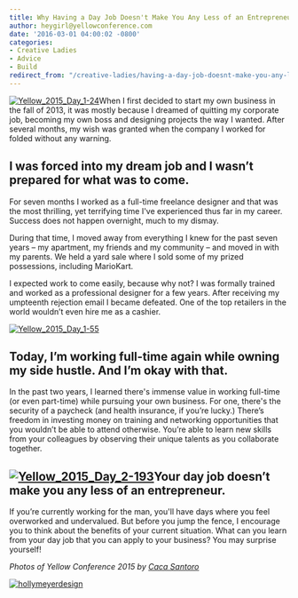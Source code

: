 ```yaml
---
title: Why Having a Day Job Doesn't Make You Any Less of an Entrepreneur
author: heygirl@yellowconference.com
date: '2016-03-01 04:00:02 -0800'
categories:
- Creative Ladies
- Advice
- Build
redirect_from: "/creative-ladies/having-a-day-job-doesnt-make-you-any-less-of-an-entrepreneur/"
---
```


[![Yellow_2015_Day_1-24](https://yellow-blog-images.imgix.net/2016/02/Yellow_2015_Day_1-24.jpg)](https://yellow-blog-images.imgix.net/2016/02/Yellow_2015_Day_1-24.jpg)When I first decided to start my own business in the fall of 2013, it was mostly because I dreamed of quitting my corporate job, becoming my own boss and designing projects the way I wanted. After several months, my wish was granted when the company I worked for folded without any warning.

## **I was forced into my dream job and I wasn’t prepared for what was to come.**

For seven months I worked as a full-time freelance designer and that was the most thrilling, yet terrifying time I've experienced thus far in my career. Success does not happen overnight, much to my dismay.

During that time, I moved away from everything I knew for the past seven years – my apartment, my friends and my community – and moved in with my parents. We held a yard sale where I sold some of my prized possessions, including MarioKart.

I expected work to come easily, because why not? I was formally trained and worked as a professional designer for a few years. After receiving my umpteenth rejection email I became defeated. One of the top retailers in the world wouldn’t even hire me as a cashier.

[![Yellow_2015_Day_1-55](https://yellow-blog-images.imgix.net/2016/02/Yellow_2015_Day_1-55.jpg)](https://yellow-blog-images.imgix.net/2016/02/Yellow_2015_Day_1-55.jpg)

## **Today, I’m working full-time again while owning my side hustle. And I’m okay with that.**

In the past two years, I learned there's immense value in working full-time (or even part-time) while pursuing your own business. For one, there's the security of a paycheck (and health insurance, if you’re lucky.) There’s freedom in investing money on training and networking opportunities that you wouldn’t be able to attend otherwise. You’re able to learn new skills from your colleagues by observing their unique talents as you collaborate together.

## **[![Yellow_2015_Day_2-193](https://yellow-blog-images.imgix.net/2016/02/Yellow_2015_Day_2-193.jpg)](https://yellow-blog-images.imgix.net/2016/02/Yellow_2015_Day_2-193.jpg)Your day job doesn’t make you any less of an entrepreneur.**

If you’re currently working for the man, you'll have days where you feel overworked and undervalued. But before you jump the fence, I encourage you to think about the benefits of your current situation. What can you learn from your day job that you can apply to your business? You may surprise yourself!

_Photos of Yellow Conference 2015 by [Caca Santoro](http://cacasantoro.com/)_

[![hollymeyerdesign](https://yellow-blog-images.imgix.net/2016/02/hollymeyerdesign.jpg)](http://hollymeyerdesign.com/)
